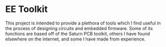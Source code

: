 # EE Toolkit

This project is intended to provide a plethora of tools which I find useful in the process of designing circuits and embedded firmware. Some of its functions are based off of the Saturn PCB toolkit, others I have found elsewhere on the internet, and some I have made from experience.
